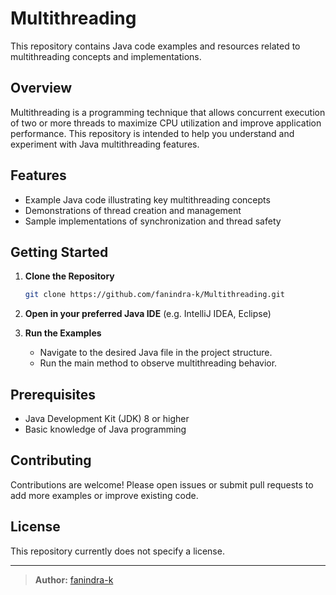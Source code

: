 # Multithreading

This repository contains Java code examples and resources related to multithreading concepts and implementations.

## Overview

Multithreading is a programming technique that allows concurrent execution of two or more threads to maximize CPU utilization and improve application performance. This repository is intended to help you understand and experiment with Java multithreading features.

## Features

- Example Java code illustrating key multithreading concepts
- Demonstrations of thread creation and management
- Sample implementations of synchronization and thread safety

## Getting Started

1. **Clone the Repository**
   ```bash
   git clone https://github.com/fanindra-k/Multithreading.git
   ```
2. **Open in your preferred Java IDE** (e.g. IntelliJ IDEA, Eclipse)

3. **Run the Examples**
   - Navigate to the desired Java file in the project structure.
   - Run the main method to observe multithreading behavior.

## Prerequisites

- Java Development Kit (JDK) 8 or higher
- Basic knowledge of Java programming

## Contributing

Contributions are welcome! Please open issues or submit pull requests to add more examples or improve existing code.

## License

This repository currently does not specify a license.

---

> **Author:** [fanindra-k](https://github.com/fanindra-k)
